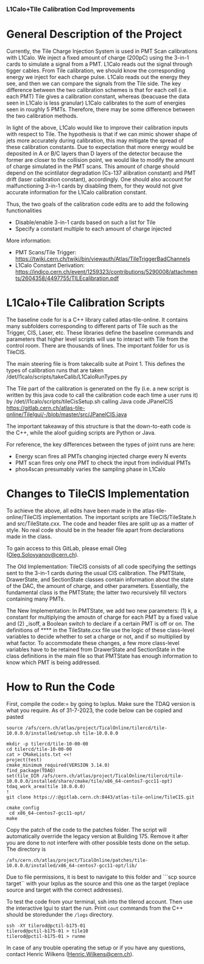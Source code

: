 ### L1Calo+TIle Calibration Cod Improvements

# General Description of the Project

Currently, the Tile Charge Injection System is used in PMT Scan calibrations with L1Calo. We inject a fixed amount of charge (200pC) using the 3-in-1 cards to simulate a signal from a PMT. L1Calo reads out the signal through tigger cables. From Tile calibration, we should know the corresponding energy we inject for each charge pulse. L1Calo reads out the energy they see, and then we can compare the signals from the Tile side. The key difference between the two calibration schemes is that for each cell (i.e. each PMT) Tile gives a calibration constant, whereas (beacuase the data seen in L1Calo is less granular) L1Calo calibrates to the *sum* of energies seen in roughly 5 PMTs. Therefore, there may be some difference between the two calibration methods. 

In light of the above, L1Calo would like to improve their calibration inputs with respect to Tile. The hypothesis is that if we can mimic shower shape of jets more accurately during calibration, this may mitigate the spread of these calibration constants. Due to expectation that more energy would be deposited in A or B/C layers than D layers of the detector because the former are closer to the collision point, we would like to modify the amount of charge simulated in the PMT scans. This amount of charge should depend on the scintilator degradation (Cs-137 alibration constant) and PMT drift (laser calibration constant), accordingly. One should also account for malfunctioning 3-in-1 cards by disabling them, for they would not give accurate information for the L1Calo calibration constant.

Thus, the two goals of the calibration code edits are to add the following functionalities
* Disable/enable 3-in-1 cards based on such a list for Tile
* Specify a constant multiple to each amount of charge injected

More information:
* PMT Scans/Tile Trigger: https://twiki.cern.ch/twiki/bin/viewauth/Atlas/TileTriggerBadChannels
* L1Calo Constant Derivation: https://indico.cern.ch/event/1259323/contributions/5290008/attachments/2604358/4497755/TILEcalibration.pdf

# L1Calo+Tile Calibration Scripts

The baseline code for is a C++ library called atlas-tile-online. It contains many subfolders corresponding to different parts of Tile such as the Trigger, CIS, Laser, etc. These libraries define the baseline commands and parameters that higher level scripts will use to interact with Tile from the control room. There are thousands of lines. The important folder for us is TileCIS.

The main steering file is from takecalib suite at Point 1. This defines the types of calibration runs that are taken /det/l1calo/scripts/takeCalib/L1CaloRunTypes.py

The Tile part of the calibration is generated on the fly (i.e. a new script is written by this java code to call the calibration code each time a user runs it) by /det//l1calo/scripts/tileCisSetup.sh calling Java code JPanelCIS
https://gitlab.cern.ch/atlas-tile-online/TileIgui/-/blob/master/src/JPanelCIS.java

The important takeaway of this structure is that the down-to-eath code is the C++, while the aloof guiding scripts are Python or Java. 

For reference, the key differences between the types of joint runs are here:
* Energy  scan fires all PMTs changing injected charge every N events
* PMT scan fires only one PMT to check the input from individual PMTs
* phos4scan presumably varies the sampling phase in L1Calo

# Changes to TileCIS Implementation

To achieve the above, all edits have been made in the atlas-tile-online/TileCIS implementation. The important scripts are TileCIS/TileState.h and src/TileState.cxx. The code and header files are split up as a matter of style. No real code should be in the header file apart from declarations made in the class.

To gain access to this GitLab, please email Oleg (Oleg.Solovyanov@cern.ch).

The Old Implementation: TileCIS consists of all code specifying the settings sent to the 3-in-1 cards during the usual CIS calibration. The PMTState, DrawerState, and SectionState classes contain information about the state of the DAC, the amount of charge, and other parameters. Essentially, the fundamental class is the PMTState; the latter two recursively fill vectors containing many PMTs.

The New Implementation: In PMTState, we add two new parameters: (1) k, a constant for multiplying the amoutn of charge for each PMT by a fixed value and (2) _isoff, a Boolean switch to declare if a certain PMT is off or on. The definitions of **** in the TileState.cxx file use the logic of these class-level variables to decide whether to set a charge or not, and if so multiplied by what factor. To accommodate these changes, a few more class-level variables have to be retained from DrawerState and SectionState in the class definitions in the main file so that PMTState has enough information to know which PMT is being addressed. 

# How to Run the Code

First, compile the code:= by going to lxplus. Make sure the TDAQ version is what you require. As of 31-7-2023, the code below can be copied and pasted
```
source /afs/cern.ch/atlas/project/TicalOnline/tilercd/tile-10.0.0.0/installed/setup.sh tile-10.0.0.0

mkdir -p tilercd/tile-10-00-00
cd tilercd/tile-10-00-00
cat > CMakeLists.txt <<!
project(test)
cmake_minimum_required(VERSION 3.14.0)
find_package(TDAQ)
set(tile_DIR /afs/cern.ch/atlas/project/TicalOnline/tilercd/tile-10.0.0.0/installed/share/cmake/tile/x86_64-centos7-gcc11-opt)
tdaq_work_area(tile 10.0.0.0)
!
git clone https://:@gitlab.cern.ch:8443/atlas-tile-online/TileCIS.git

cmake_config
 cd x86_64-centos7-gcc11-opt/
make
```

Copy the patch of the code to the patches folder. The script will automatically override the legacy version at Building 175. Remove it after you are done to not interfere with other possible tests done on the setup. The directory is 

```
/afs/cern.ch/atlas/project/TicalOnline/patches/tile-10.0.0.0/installed/x86_64-centos7-gcc11-opt/lib/
```
Due to file permissions, it is best to navigate to this folder and ```scp source target`` with your lxplus as the source and this one as the target (replace source and target with the correct addresses).

To test the code from your terminal, ssh into the tilerod account. Then use the interactive Igui to start the run. Print ```cout``` commands from the C++ should be storedunder the ```/logs``` directory. 
```
ssh -XY tilerod@pctil-b175-01
tilerod@pctil-b175-01 > tile10
tilerod@pctil-b175-01 > runme
```
In case of any trouble operating the setup or if you have any questions, contact Henric Wilkens (Henric.Wilkens@cern.ch).

